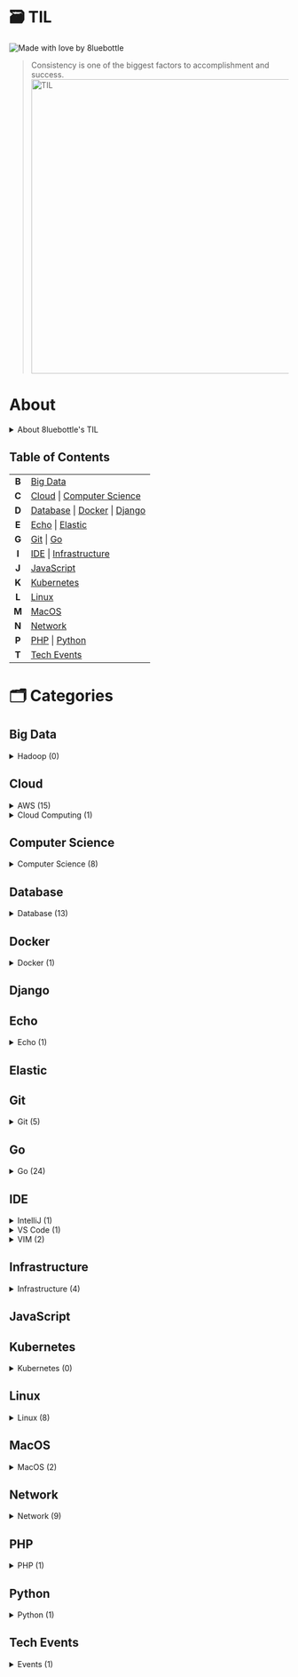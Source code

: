 # 🗃 TIL

![Made with love by 8luebottle](https://img.shields.io/badge/Made%20with%20%E2%9D%A4%EF%B8%8Fby-%208luebottle%20-blue)

> Consistency is one of the biggest factors to accomplishment and success.  
> <img width="530" alt="TIL" src="https://user-images.githubusercontent.com/48475824/72317542-f9361e80-36dc-11ea-9633-ef6bf88725c7.png">

# About

<details>
    <summary>About 8luebottle's TIL</summary>

#### 📌 &nbsp; Available Languages

- 🇰🇷 Korean

#### 📌 &nbsp; Commit Message Convention

`MM.DD.YYYY : <Categories>`

#### 📌 &nbsp; TIL File Extensions

- .md
- .ipynb

#### 📌 &nbsp; Table Format

| Title   | Last Updated |
| ------- | :----------: |
| ABCDEFG |  MM.DD.YYYY  |

#### 📌 &nbsp; Total Count

`Category Name (total count)`

</details>

## Table of Contents

|       |                                                                 |
| :---: | --------------------------------------------------------------- |
| **B** | [Big Data](#big-data)                                           |
| **C** | [Cloud](#cloud) \| [Computer Science](#computer-science)        |
| **D** | [Database](#database) \| [Docker](#docker) \| [Django](#django) |
| **E** | [Echo](#echo) \| [Elastic](#elastic)                            |
| **G** | [Git](#git) \| [Go](#go)                                        |
| **I** | [IDE](#ide) \| [Infrastructure](#infrastructure)                |
| **J** | [JavaScript](#javascript)                                       |
| **K** | [Kubernetes](#kubernetes)                                       |
| **L** | [Linux](#linux)                                                 |
| **M** | [MacOS](#macos)                                                 |
| **N** | [Network](#network)                                             |
| **P** | [PHP](#php) \| [Python](#python)                                |
| **T** | [Tech Events](#tech-events)                                     |

# 🗂 Categories

## Big Data

<details>
    <summary>Hadoop (0)</summary>
    
[↑ return to TOC](#table-of-contents)
    
</details>

## Cloud

<details>
  <summary>AWS (15)</summary>
    
|           Title          |  Last Updated   |
|--------------------------| :-------------- |
|[Athena][AWS_Athena]| 08.19.2020 |
|[AWS Cheat Sheet][AWS_Cheat-Sheet]| 10.17.2020 |
|[AWS Glossary][AWS_Glossary]| 01.29.2020 |
|[CLI][AWS_CLI]| 07.28.2020 |
|[CloudFront][AWS_CloudFront]| 08.15.2020 |
|[CloudWatch][AWS_CloudWatch]| 08.06.2020 |
|[EC2][AWS_EC2]| 09.11.2022 |
|[KMS][AWS_KMS]| 07.23.2020 |
|[Lambda][AWS_Lambda]| 07.22.2020 |
|[RDS][AWS_RDS]|05.31.2023|
|[Route53][AWS_Route53]|07.15.2023|
|[S3][AWS_S3]| 07.25.2021 |
|[SAM][AWS_SAM]| 04.20.2021 |
|[SES][AWS_SES]|09.15.2022|
|[SQS][AWS_SQS]| 07.22.2020 |

[AWS_Athena]: ./Cloud/AWS/athena.md
[AWS_Cheat-Sheet]: ./Cloud/AWS/aws_cheat_sheet.md
[AWS_Glossary]: ./Cloud/AWS/aws_glossary.md
[AWS_CLI]: ./Cloud/AWS/cli.md
[AWS_CloudFront]: ./Cloud/AWS/cloudfront.md
[AWS_CloudWatch]: ./Cloud/AWS/cloudwatch.md
[AWS_EC2]: ./Cloud/AWS/ec2.md
[AWS_KMS]: ./Cloud/AWS/kms.md
[AWS_Lambda]: ./Cloud/AWS/lambda.md
[AWS_RDS]: ./Cloud/AWS/rds.md
[AWS_Route53]: ./Cloud/AWS/route53.md
[AWS_S3]: ./Cloud/AWS/s3.md
[AWS_SAM]: ./Cloud/AWS/sam.md
[AWS_SES]: ./Cloud/AWS/ses.md
[AWS_SQS]: ./Cloud/AWS/sqs.md

[↑ return to TOC](#table-of-contents)

</details>

<details>
  <summary>Cloud Computing (1)</summary>

| Title                                             | Last Updated |
| ------------------------------------------------- | :----------- |
| [Cloud Computing][CloudComputing_Cloud-Computing] | 04.10.2020   |

[CloudComputing_Cloud-Computing]: ./Cloud/CloudComputing/cloud_computing.md

[↑ return to TOC](#table-of-contents)

</details>

## Computer Science

<details>
  <summary>Computer Science (8)</summary>

| Title                                                                      | Last Updated |
| -------------------------------------------------------------------------- | :----------- |
| [Cron Expression][ComputerScience_Cron-Expression]                         | 08.05.2020   |
| [Data Transmission][ComputerScience_Data-Transmission]                     | 02.10.2020   |
| [Middleware][ComputerScience_Middleware]                                   | 04.17.2020   |
| [MMU][ComputerScience_MMU]                                                 | 06.13.2021   |
| [Program Counter][ComputerScience_Program-Counter]                         | 04.07.2020   |
| [Scheduling][ComputerScience_Scheduling]                                   | 07.06.2021   |
| [TDD][ComputerScience_TDD]                                                 | 05.07.2020   |
| [Thread-safe Data Structures][ComputerScience_Thread-Safe-Data-Structures] | 05.06.2023   |

[ComputerScience_Cron-Expression]: ./ComputerScience/cron_expression.md
[ComputerScience_Data-Transmission]: ./ComputerScience/data_transmission.md
[ComputerScience_Middleware]: ./ComputerScience/middleware.md
[ComputerScience_MMU]: ./ComputerScience/mmu.md
[ComputerScience_Program-Counter]: ./ComputerScience/program_counter.md
[ComputerScience_Scheduling]: ./ComputerScience/scheduling.md
[ComputerScience_TDD]: ./ComputerScience/tdd.md
[COmputerScience_Thread-Safe-Data-Structures]: ./ComputerScience/thread-safe_data_structures.md

[↑ return to TOC](#table-of-contents)

</details>

## Database

<details>
  <summary>Database (13)</summary>

| Title                                                                             | Last Updated |
| --------------------------------------------------------------------------------- | :----------- |
| [Buffer Pool][DB_Buffer_Pool]                                                     | 02.10.2022   |
| [Caching Mechanisms][DB_Caching_Mechanisms]                                       | 07.24.2023   |
| [Connect to Database from Command Line][DB_Connect-to-Database-from-Command-Line] | 03.29.2020   |
| [DB Index][DB_DB-Index]                                                           | 03.09.2020   |
| [JOIN][DB_JOIN]                                                                   | 06.13.2020   |
| [Logical Storage Structure][DB_Logical-Storage-Structure]                         | 02.08.2022   |
| [MySQL Option Files][DB_MySQL-Option-Files]                                       | 06.25.2021   |
| [Optimizer][DB_Optimizer]                                                         | 04.14.2020   |
| [Performance Tuning][DB_Performance-Tuning]                                       | 02.12.2022   |
| [postgreSQL][DB_postgreSQL]                                                       | 06.13.2020   |
| [Redis TTL][DB_Redis-TTL]                                                         | 03.28.2020   |
| [Redis][DB_Redis]                                                                 | 06.30.2020   |
| [SQL DROP][DB_SQL-DROP]                                                           | 03.18.2020   |
| [SQL LIKE][DB_SQL-LIKE]                                                           | 08.07.2020   |

[DB_Buffer_Pool]: ./Database/buffer_pool.md
[DB_Caching_Mechanisms]: ./Database/caching_mechanisms.md
[DB_Connect-to-Database-from-Command-Line]: ./Database/connect_db_from_cli.md
[DB_DB-Index]: ./Database/db_index.md
[DB_JOIN]: ./Database/join.md
[DB_Logical-Storage-Structure]: ./Database/logical_storage_structure.md
[DB_MySQL-Option-Files]: ./Database/mysql_option_files.md
[DB_Optimizer]: ./Database/optimizer.md
[DB_Performance-Tuning]: ./Database/performance_tuning.md
[DB_postgreSQL]: ./Database/postgresql.md
[DB_Redis-TTL]: ./Database/redis_ttl.md
[DB_Redis]: ./Database/redis.md
[DB_SQL-DROP]: ./Database/sql_drop.md
[DB_SQL-LIKE]: ./Database/sql_like.md

[↑ return to TOC](#table-of-contents)

</details>

## Docker

<details>
  <summary>Docker (1)</summary>

| Title                                     | Last Updated |
| ----------------------------------------- | :----------- |
| [Docker Commands][Docker_Docker-Commands] | 05.25.2023   |

[Docker_Docker-Commands]: ./Docker/docker_commands.md

[↑ return to TOC](#table-of-contents)

</details>

## Django

## Echo

<details>
  <summary>Echo (1)</summary>

| Title                                   | Last Updated |
| --------------------------------------- | :----------- |
| [Echo-Middleware][Echo_Echo-Middleware] | 04.20.2020   |

[Echo_Echo-Middleware]: ./Echo/middleware.md

[↑ return to TOC](#table-of-contents)

</details>

## Elastic

## Git

<details>
  <summary>Git (5)</summary>

| Title                | Last Updated |
| -------------------- | :----------- |
| [.git][Git_dot-git]  | 05.15.2021   |
| [Alias][Git_Alias]   | 07.12.2020   |
| [Blame][Git_Blame]   | 04.27.2020   |
| [Branch][Git_Branch] | 10.13.2022   |
| [Stash][Git_Stash]   | 06.24.2021   |

[Git_dot-git]: ./Git/.git.md
[Git_Alias]: ./Git/alias.md
[Git_Blame]: ./Git/blame.md
[Git_Branch]: ./Git/branch.md
[Git_Stash]: ./Git/stash.md

[↑ return to TOC](#table-of-contents)

</details>

## Go

<details>
  <summary>Go (24)</summary>

| Title                                     | Last Updated |
| ----------------------------------------- | :----------- |
| [Arrays][Go_Array]                        | 01.27.2020   |
| [Bcrypt][Go_Bcrypt]                       | 02.19.2020   |
| [Channel][Go_Channel]                     | 07.19.2020   |
| [Constants][Go_Constants]                 | 01.27.2020   |
| [Data Types][Go_Data-Types]               | 09.06.2020   |
| [Dependency][Go_Dependency]               | 04.20.2020   |
| [Duck Typing][Go_Duck-Typing]             | 02.05.2020   |
| [For Loop][Go_For-Loop]                   | 02.05.2020   |
| [Functions][Go_Functions]                 | 02.01.2020   |
| [Go Playground][Go_Go-Playground]         | 01.21.2020   |
| [Package fmt][Go_Package-fmt]             | 04.22.2020   |
| [Package gorm][Go_Package-gorm]           | 08.03.2020   |
| [Package http][Go_Package-http]           | 08.30.2020   |
| [Package json][Go_Package-json]           | 02.25.2020   |
| [Package jwt][Go_Package-jwt]             | 03.17.2020   |
| [Package os][Go_Package-os]               | 05.08.2020   |
| [Package redis][Go_Package-redis]         | 03.13.2020   |
| [Package smtp][Go_Package-smtp]           | 03.17.2020   |
| [Package utf8][Go_Package-utf8]           | 07.20.2020   |
| [Package viper][Go_Pacakge-viper]         | 03.21.2020   |
| [Pointer][Go_Pointer]                     | 02.02.2020   |
| [Setup Go Compiler][Go_Setup-Go-Compiler] | 01.22.2020   |
| [Slices][Go_Slices]                       | 02.04.2020   |
| [Variables][Go_Variables]                 | 01.27.2020   |

[Go_Array]: ./Go/arrays.md
[Go_Bcrypt]: ./Go/bcrypt.md
[Go_Channel]: ./Go/channel.md
[Go_Constants]: ./Go/constants.md
[Go_Data-Types]: ./Go/data_types.md
[Go_Dependency]: ./Go/dependency.md
[Go_Duck-Typing]: ./Go/duck_typing.go
[Go_For-Loop]: ./Go/for_loop.md
[Go_Functions]: ./Go/functions.md
[Go_Go-Playground]: ./Go/go_playground.md
[Go_Package-fmt]: ./Go/package_fmt.md
[Go_Package-gorm]: ./Go/package_gorm.md
[Go_Package-http]: ./Go/package_http.md
[Go_Package-json]: ./Go/package_json.md
[Go_Package-jwt]: ./Go/package_jwt.md
[Go_Package-os]: ./Go/package_os.md
[Go_Package-redis]: ./Go/package_redis.md
[Go_Package-smtp]: ./Go/package_smtp.md
[Go_Package-utf8]: ./Go/package_utf8.md
[Go_Pacakge-viper]: ./Go/package_viper.md
[Go_Pointer]: ./Go/pointer.md
[Go_Setup-Go-Compiler]: ./Go/setup_go_compiler.md
[Go_Slices]: ./Go/slices.md
[Go_Variables]: ./Go/variables.md

[↑ return to TOC](#table-of-contents)

</details>

## IDE

<details>
  <summary>IntelliJ (1)</summary>

| Title                                           | Last Updated |
| ----------------------------------------------- | :----------- |
| [IntelliJ Commands][IntelliJ_IntelliJ-Commands] | 04.24.2020   |

[IntelliJ_IntelliJ-Commands]: ./IDE/IntelliJ/intellij_commands.md

[↑ return to TOC](#table-of-contents)

</details>

<details>
  <summary>VS Code (1)</summary>

| Title                                       | Last Updated |
| ------------------------------------------- | :----------- |
| [VS Code Commands][VSCode_VS-Code-Commands] | 01.30.2020   |

[VSCode_VS-Code-Commands]: ./IDE/VSCode/vscode_commands.md

[↑ return to TOC](#table-of-contents)

</details>

<details>
  <summary>VIM (2)</summary>

| Title                            | Last Updated |
| -------------------------------- | :----------- |
| [Setup][VIM_Setup]               | 01.30.2020   |
| [Vim Commands][VIM_Vim-Commands] | 07.07.2020   |

[VIM_Setup]: ./IDE/Vim/setup.md
[VIM_Vim-Commands]: ./IDE/Vim/vim_commands.md

[↑ return to TOC](#table-of-contents)

</details>

## Infrastructure

<details>
  <summary>Infrastructure (4)</summary>

| Title                                   | Last Updated |
| --------------------------------------- | :----------- |
| [Durability][Infrastructure_Durability] | 07.30.2020   |
| [ElasticMQ][Infrastructure_ElasticMQ]   | 03.12.2022   |
| [Stability][Infrastructure_Stability]   | 02.24.2020   |
| [IaC][Infrastructure_IaC]               | 05.02.2020   |

[Infrastructure_Durability]: ./Infrastructure/durability.md
[Infrastructure_ElasticMQ]: ./Infrastructure/elasticmq.md
[Infrastructure_Stability]: ./Infrastructure/stability.md
[Infrastructure_IaC]: ./Infrastructure/iac.md

[↑ return to TOC](#table-of-contents)

</details>

## JavaScript

## Kubernetes

<details>
    <summary>Kubernetes (0)</summary>
    
[↑ return to TOC](#table-of-contents)
    
</details>

## Linux

<details>
  <summary>Linux (8)</summary>

| Title                                  | Last Updated |
| -------------------------------------- | :----------- |
| [compgen][Linux_compgen]               | 08.06.2020   |
| [cURL Command in Linux][Linux_curl]    | 09.27.2022   |
| [GDB][Linux_GLB]                       | 02.10.2020   |
| [Linux Commands][Linux_Linux-Commands] | 06.25.2020   |
| [LXC][Linux_LXC]                       | 04.28.2020   |
| [Makefile][Linux_Makefile]             | 08.06.2020   |
| [OS Version][Linux_OS-Version]         | 09.30.2022   |
| [stress][Linux_stress]                 | 09.04.2022   |

[Linux_compgen]: ./Linux/compgen.md
[Linux_curl]: ./Linux/curl.md
[Linux_GLB]: ./Linux/gdb.md
[Linux_Linux-Commands]: ./Linux/linux_commands.md
[Linux_LXC]: ./Linux/lxc.md
[Linux_Makefile]: ./Linux/makefile.md
[Linux_OS-Version]: ./Linux/os_version.md
[Linux_stress]: ./Linux/stress.md

[↑ return to TOC](#table-of-contents)

</details>

## MacOS

<details>
  <summary>MacOS (2)</summary>

| Title                              | Last Updated |
| ---------------------------------- | :----------- |
| [MacOS Commands][MacOS_Commands]   | 07.17.2020   |
| [Switch Focus][MacOS_Switch-Focus] | 02.15.2020   |

[MacOS_Commands]: ./MacOS/mac_commands.md
[MacOS_Switch-Focus]: ./MacOS/switch_focus.md

[↑ return to TOC](#table-of-contents)

</details>

## Network

<details>
  <summary>Network (9)</summary>

| Title                                                      | Last Updated |
| ---------------------------------------------------------- | :----------- |
| [Data Transmission Modes][Network_Data-Transmission-Modes] | 05.29.2021   |
| [DNS][Network_DNS]                                         | 07.16.2023   |
| [HTTP CORS][Network_HTTP-CORS]                             | 04.17.2020   |
| [Hub][Network_Hub]                                         | 05.31.2021   |
| [Network Topology][Network_Network-Topology]               | 06.15.2021   |
| [Port][Network_Port]                                       | 07.15.2021   |
| [Proxy Server][Network_Proxy-Server]                       | 07.11.2021   |
| [RJ45][Network_RJ45]                                       | 06.04.2021   |
| [SMTP][Network_SMTP]                                       | 03.16.2020   |
| [SSH][Network_SSH]                                         | 04.28.2020   |

[Network_Data-Transmission-Modes]: ./Network/data_transmission_modes.md
[Network_DNS]: ./Network/dns.md
[Network_HTTP-CORS]: ./Network/http-cors.md
[Network_Hub]: ./Network/hub.md
[Network_Network-Topology]: ./Network/network_topology.md
[Network_Port]: ./Network/port.md
[Network_Proxy-Server]: ./Network/proxy_server.md
[Network_RJ45]: ./Network/rj45.md
[Network_SMTP]: ./Network/smtp.md
[Network_SSH]: ./Network/ssh.md

[↑ return to TOC](#table-of-contents)

</details>

## PHP

<details>
  <summary>PHP (1)</summary>

| Title                      | Last Updated |
| -------------------------- | :----------- |
| [Functions][PHP_Functions] | 09.13.2021   |

[PHP_Functions]: ./PHP/functions.md

</details>

## Python

<details>
  <summary>Python (1)</summary>

| Title                                         | Last Updated |
| --------------------------------------------- | :----------- |
| [Pretty Print JSON][Python_Pretty-Print-JSON] | 07.27.2020   |

[Python_Pretty-Print-JSON]: ./Python/pretty_print_json.md

[↑ return to TOC](#table-of-contents)

</details>

## Tech Events

<details>
  <summary> Events (1)</summary>

| Title                                       | Last Updated |
| ------------------------------------------- | :----------- |
| [sudo ap-get growth++][sudo_app-get_growth] | 10.02.2021   |

[sudo_app-get_growth]: ./TechEvents/sudo_app-get_growth++.md

[↑ return to TOC](#table-of-contents)

</details>
